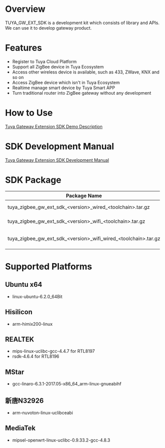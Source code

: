 Overview  
========  

TUYA_GW_EXT_SDK is a development kit which consists of library and APIs. We can use it to develop gateway product.  

Features  
========  

- Register to Tuya Cloud Platform  
- Support all ZigBee device in Tuya Ecosystem  
- Access other wireless device is available, such as 433, ZWave, KNX and so on  
- Access ZigBee device which isn't in Tuya Ecosystem  
- Realtime manage smart device by Tuya Smart APP
- Turn traditional router into ZigBee gateway without any development  

How to Use  
==========  

[Tuya Gateway Extension SDK Demo Description](https://docs.tuya.com/zh/iot/device-development/access-mode-product-solution/product-solutiongateway/gateway-extension-sdk-access-solution/tuya-gateway-extension-sdk-demo-description)  

SDK Development Manual   
======================  

[Tuya Gateway Extension SDK Development Manual](https://docs.tuya.com/zh/iot/device-development/access-mode-product-solution/product-solutiongateway/gateway-extension-sdk-access-solution/tuya-gateway-extension-sdk-development-manual)  


SDK Package  
===========  

| Package Name                                                 | Description          |
| ------------------------------------------------------------ | -------------------- |
| tuya_zigbee_gw_ext_sdk_\<version\>\_wired\_\<toolchain\>.tar.gz  | Wired Gateway        |
| tuya_zigbee_gw_ext_sdk_\<version\>\_wifi\_\<toolchain\>.tar.gz   | WiFi Gateway         |
| tuya_zigbee_gw_ext_sdk_\<version\>\_wifi_wired\_\<toolchain\>.tar.gz | WiFi + Wired Gateway |

Supported Platforms  
===================  

Ubuntu x64  
----------  

* linux-ubuntu-6.2.0_64Bit  

Hisilicon  
---------  

* arm-himix200-linux

REALTEK  
-------  

* mips-linux-uclibc-gcc-4.4.7 for RTL8197 
* rsdk-4.6.4 for RTL8196

MStar  
-----  

* gcc-linaro-6.3.1-2017.05-x86_64_arm-linux-gnueabihf  

新唐N32926  
----------  

* arm-nuvoton-linux-uclibceabi  

MediaTek  
--------  

* mipsel-openwrt-linux-uclibc-0.9.33.2-gcc-4.8.3
